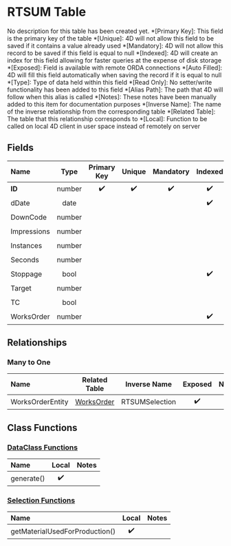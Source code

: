 ﻿# RTSUM Table
No description for this table has been created yet.
*[Primary Key]: This field is the primary key of the table
*[Unique]: 4D will not allow this field to be saved if it contains a value already used
*[Mandatory]: 4D will not allow this record to be saved if this field is equal to null
*[Indexed]: 4D will create an index for this field allowing for faster queries at the expense of disk storage
*[Exposed]: Field is available with remote ORDA connections
*[Auto Filled]: 4D will fill this field automatically when saving the record if it is equal to null
*[Type]: Type of data held within this field
*[Read Only]: No setter/write functionality has been added to this field
*[Alias Path]: The path that 4D will follow when this alias is called
*[Notes]: These notes have been manually added to this item for documentation purposes
*[Inverse Name]: The name of the inverse relationship from the corresponding table
*[Related Table]: The table that this relationship corresponds to
*[Local]: Function to be called on local 4D client in user space instead of remotely on server
## Fields
|Name|Type|Primary Key|Unique|Mandatory|Indexed|Exposed|Auto Filled|Notes|
|:---|:---:|:---:|:---:|:---:|:---:|:---:|:---:|:---:|
|**ID**|number|✔️|✔️|✔️|✔️|✔️|✔️||
|dDate|date||||✔️|✔️|||
|DownCode|number|||||✔️|||
|Impressions|number|||||✔️|||
|Instances|number|||||✔️|||
|Seconds|number|||||✔️|||
|Stoppage|bool||||✔️|✔️|||
|Target|number|||||✔️|||
|TC|bool|||||✔️|||
|WorksOrder|number||||✔️|✔️|||
## Relationships
### Many to One
|Name|Related Table|Inverse Name|Exposed|Notes|
|:---|:---:|:---:|:---:|:---:|
|WorksOrderEntity|[WorksOrder](WorksOrder.md)|RTSUMSelection|✔️||
## Class Functions
### [DataClass Functions](https://github.com/synthotec/SynthoTec-4D/blob/main/Project/Sources/Classes/RTSUM.4dm)
|Name|Local|Notes|
|:---|:---:|:---:|
|generate()|✔️||
### [Selection Functions](https://github.com/synthotec/SynthoTec-4D/blob/main/Project/Sources/Classes/RTSUMSelection.4dm)
|Name|Local|Notes|
|:---|:---:|:---:|
|getMaterialUsedForProduction()|✔️||